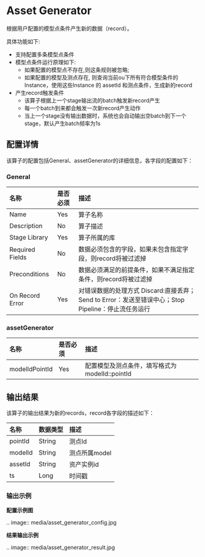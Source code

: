 # Asset Generator

根据用户配置的模型点条件产生新的数据（record）。

具体功能如下:
- 支持配置多条模型点条件
- 模型点条件运行原理如下:
    - 如果配置的模型点不存在,则这条规则被忽略;
    - 如果配置的模型及测点存在, 则查询当前ou下所有符合模型条件的Instance，使用这些Instance 的 assetId 和测点条件，生成新的record
- 产生record触发条件
     - 该算子根据上一个stage输出流的batch触发新record产生
     - 每一个batch到来都会触发一次新record产生动作
     - 当上一个stage没有输出数据时，系统也会自动输出空batch到下一个stage，默认产生batch频率为1s

## 配置详情

该算子的配置包括General、assetGenerator的详细信息，各字段的配置如下：

### General

| 名称            | 是否必须 | 描述                                                                                                 |
|:----------------|:---------|:-----------------------------------------------------------------------------------------------------|
| Name            | Yes      | 算子名称                                                                                             |
| Description     | No       | 算子描述                                                                                             |
| Stage Library   | Yes      | 算子所属的库                                                                                         |
| Required Fields | No       | 数据必须包含的字段，如果未包含指定字段，则record将被过滤掉                                           |
| Preconditions   | No       | 数据必须满足的前提条件，如果不满足指定条件，则record将被过滤掉                                       |
| On Record Error | Yes      | 对错误数据的处理方式  Discard:直接丢弃；Send to Error：发送至错误中心；Stop Pipeline：停止流任务运行 |

### assetGenerator

| 名称           | 是否必须 | 描述                                           |
|:---------------|:---------|:-----------------------------------------------|
| modelIdPointId | Yes      | 配置模型及测点条件，填写格式为modelId::pointId |


## 输出结果

该算子的输出结果为新的records，record各字段的描述如下：

| 名称    | 数据类型 | 描述          |
|:--------|:---------|:--------------|
| pointId | String   | 测点Id        |
| modelId | String   | 测点所属model |
| assetId | String   | 资产实例id    |
| ts      | Long     | 时间戳        |


### 输出示例

**配置示例图**

.. image:: media/asset_generator_config.jpg

**结果输出示例**

.. image:: media/asset_generator_result.jpg
